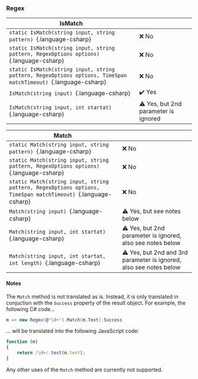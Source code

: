 ### Regex
| IsMatch |								 |
|--------|-------------------------------|
| `static IsMatch(string input, string pattern) `{.language-csharp}	| :x: No |
| `static IsMatch(string input, string pattern, RegexOptions options) `{.language-csharp}	| :x: No |
| `static IsMatch(string input, string pattern, RegexOptions options, TimeSpan matchTimeout) `{.language-csharp}	| :x: No  |
| `IsMatch(string input) `{.language-csharp}	| :heavy_check_mark: Yes |
| `IsMatch(string input, int startat) `{.language-csharp}	| :warning: Yes, but 2nd parameter is ignored |

| Match |								 |
|--------|-------------------------------|
| `static Match(string input, string pattern) `{.language-csharp}	| :x: No |
| `static Match(string input, string pattern, RegexOptions options) `{.language-csharp}	| :x: No |
| `static Match(string input, string pattern, RegexOptions options, TimeSpan matchTimeout) `{.language-csharp}	| :x: No  |
| `Match(string input) `{.language-csharp}	| :warning: Yes, but see notes below |
| `Match(string input, int startat) `{.language-csharp}	| :warning: Yes, but 2nd parameter is ignored, also see notes below |
| `Match(string input, int startat, int length) `{.language-csharp}	| :warning: Yes, but 2nd and 3rd parameter is ignored, also see notes below |

#### Notes
The `Match` method is not translated as is. Instead, it is only translated in conjuction with the `Success`
property of the result object. For example, the following C# code...

```csharp
m => new Regex(@"\d+").Match(m.Text).Success
```

... will be translated into the following JavaScript code:

```javascript
function (m)
{
	return /\d+/.test(m.text);
}
```

Any other uses of the `Match` method are currently not supported.